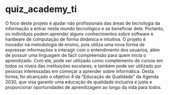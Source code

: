 # quiz_academy_ti

O foco deste projeto é ajudar não profissionais das áreas de tecnologia da informação a entrar neste mundo tecnológico e se beneficiar dele. Portanto, os indivíduos podem aprender alguns conhecimentos sobre software e hardware de computação de forma dinâmica e intuitiva.
O projeto é inovador na metodologia de ensino, pois utiliza uma nova forma de expressar informações e interagir com o entendimento dos usuários, além de possuir uma linguagem de fácil compreensão para quem inicia o aprendizado. Com ele, pode ser utilizado como complemento de cursos em todos os níveis das instituições escolares, e também pode ser utilizado por pessoas interessadas em começar a aprender sobre informática.
Desta forma, foi alcançado o objetivo 4 da “Educação de Qualidade” da Agenda 2030, que visa garantir uma educação de qualidade inclusiva e justa e proporcionar oportunidades de aprendizagem ao longo da vida para todos.
